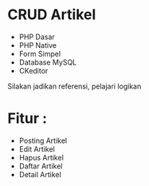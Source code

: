# CRUD Artikel

- PHP Dasar
- PHP Native
- Form Simpel
- Database MySQL
- CKeditor

Silakan jadikan referensi, pelajari logikan

# Fitur :

- Posting Artikel
- Edit Artikel
- Hapus Artikel
- Daftar Artikel
- Detail Artikel

